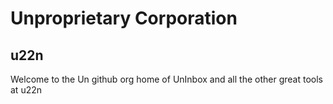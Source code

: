 # Unproprietary Corporation
## u22n

Welcome to the Un github org
home of UnInbox and all the other great tools at u22n
